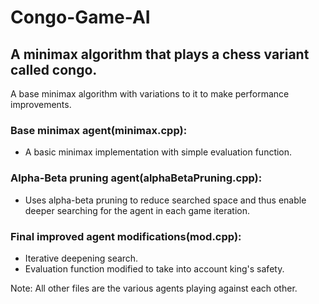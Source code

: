 # Congo-Game-AI

## A minimax algorithm that plays a chess variant called congo.

A base minimax algorithm with variations to it to make performance improvements.

### Base minimax agent(minimax.cpp):
* A basic minimax implementation with simple evaluation function.

### Alpha-Beta pruning agent(alphaBetaPruning.cpp):
* Uses alpha-beta pruning to reduce searched space and thus enable deeper searching for the agent in each game iteration.


### Final improved agent modifications(mod.cpp):
* Iterative deepening search.
* Evaluation function modified to take into account king's safety.


Note: All other files are the various agents playing against each other.
